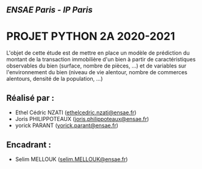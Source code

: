 ## <i>ENSAE Paris - IP Paris  </i>

# PROJET PYTHON 2A 2020-2021

L'objet de cette étude est de mettre en place un modèle de prédiction du montant de la transaction immobilière d'un bien à partir de caractéristiques observables du bien (surface, nombre de pièces, ...) et de variables sur l'environnement du bien (niveau de vie alentour, nombre de commerces alentours, densité de la population, ...)
## Réalisé par : 

* Ethel Cédric NZATI (ethelcedric.nzati@ensae.fr)
* Joris PHILIPPOTEAUX (joris.philippoteaux@ensae.fr)
* yorick PARANT (yorick.parant@ensae.fr)

## Encadrant :

* Selim MELLOUK (selim.MELLOUK@ensae.fr)
